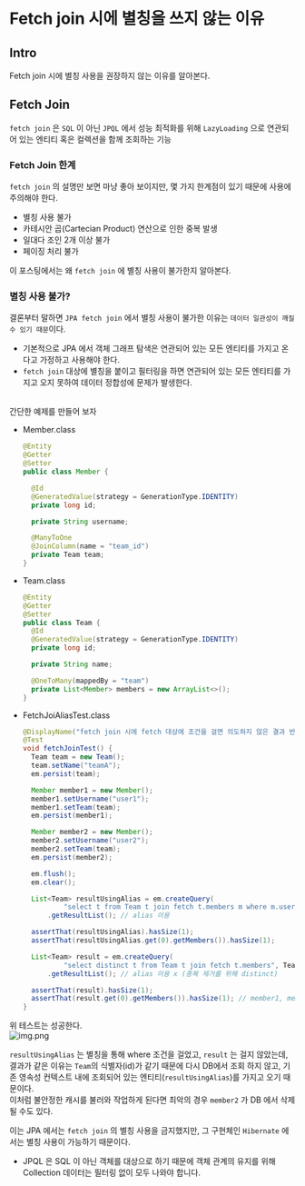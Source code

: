 # Fetch join 시에 별칭을 쓰지 않는 이유


## Intro
Fetch join 시에 별칭 사용을 권장하지 않는 이유를 알아본다.
<br>
## Fetch Join
`fetch join` 은 `SQL` 이 아닌 `JPQL` 에서 성능 최적화를 위해 `LazyLoading` 으로 연관되어 있는 엔티티 혹은 컬렉션을 함께 조회하는 기능
<br>
### Fetch Join 한계
`fetch join` 의 설명만 보면 마냥 좋아 보이지만, 몇 가지 한계점이 있기 때문에 사용에 주의해야 한다.

- 별칭 사용 불가
- 카테시안 곱(Cartecian Product) 연산으로 인한 중복 발생
- 일대다 조인 2개 이상 불가
- 페이징 처리 불가

이 포스팅에서는 왜 `fetch join` 에 별칭 사용이 불가한지 알아본다.
<br>
### 별칭 사용 불가?
결론부터 말하면 `JPA fetch join` 에서 별칭 사용이 불가한 이유는 `데이터 일관성이 깨질 수 있기 때문`이다.<br>
- 기본적으로 JPA 에서 객체 그래프 탐색은 연관되어 있는 모든 엔티티를 가지고 온다고 가정하고 사용해야 한다.
- `fetch join` 대상에 별칭을 붙이고 필터링을 하면 연관되어 있는 모든 엔티티를 가지고 오지 못하여 데이터 정합성에 문제가 발생한다.

<br>간단한 예제를 만들어 보자

- Member.class
  ```java
  @Entity
  @Getter
  @Setter
  public class Member {

    @Id
    @GeneratedValue(strategy = GenerationType.IDENTITY) 
    private long id;

    private String username;

    @ManyToOne
    @JoinColumn(name = "team_id")
    private Team team;
  }
  ```

- Team.class
  ```java
  @Entity
  @Getter
  @Setter
  public class Team {
    @Id
    @GeneratedValue(strategy = GenerationType.IDENTITY)
    private long id;

    private String name;

    @OneToMany(mappedBy = "team")
    private List<Member> members = new ArrayList<>();
  }
  ```

- FetchJoiAliasTest.class
    ```java
    @DisplayName("fetch join 시에 fetch 대상에 조건을 걸면 의도하지 않은 결과 반환")
    @Test
    void fetchJoinTest() {
      Team team = new Team();
      team.setName("teamA");
      em.persist(team);
  
      Member member1 = new Member();
      member1.setUsername("user1");
      member1.setTeam(team);
      em.persist(member1);

      Member member2 = new Member();
      member2.setUsername("user2");
      member2.setTeam(team);
      em.persist(member2);

      em.flush();
      em.clear();

      List<Team> resultUsingAlias = em.createQuery(
              "select t from Team t join fetch t.members m where m.username = 'user1'", Team.class)
          .getResultList(); // alias 이용

      assertThat(resultUsingAlias).hasSize(1);
      assertThat(resultUsingAlias.get(0).getMembers()).hasSize(1);

      List<Team> result = em.createQuery(
              "select distinct t from Team t join fetch t.members", Team.class)
          .getResultList(); // alias 이용 x (중복 제거를 위해 distinct)

      assertThat(result).hasSize(1);
      assertThat(result.get(0).getMembers()).hasSize(1); // member1, member2 가 조회되어야 하지만 member1 만 조회됨
    }
    ```
위 테스트는 성공한다.<br>
![img.png](img.png)

`resultUsingAlias` 는 별칭을 통해 where 조건을 걸었고, `result` 는 걸지 않았는데, 결과가 같은 이유는 `Team`의 식별자(id)가 같기 때문에 다시 DB에서 조회 하지 않고, 기존 영속성 컨텍스트 내에 조회되어 있는 엔티티(`resultUsingAlias`)를 가지고 오기 때문이다.<br>
이처럼 불안정한 캐시를 불러와 작업하게 된다면 최악의 경우 `member2` 가 DB 에서 삭제될 수도 있다.


이는 JPA 에서는 `fetch join` 의 별칭 사용을 금지했지만, 그 구현체인 `Hibernate` 에서는 별칭 사용이 가능하기 때문이다.
- JPQL 은 SQL 이 아닌 객체를 대상으로 하기 때문에 객체 관계의 유지를 위해 Collection 데이터는 필터링 없이 모두 나와야 합니다.

